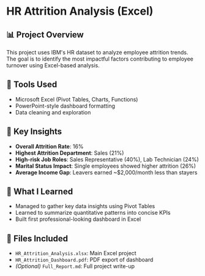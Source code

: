 # HR Attrition Analysis (Excel)

## 📊 Project Overview
This project uses IBM's HR dataset to analyze employee attrition trends. The goal is to identify the most impactful factors contributing to employee turnover using Excel-based analysis.

## 🔧 Tools Used
- Microsoft Excel (Pivot Tables, Charts, Functions)
- PowerPoint-style dashboard formatting
- Data cleaning and exploration

## 📌 Key Insights
- **Overall Attrition Rate**: 16%
- **Highest Attrition Department**: Sales (21%)
- **High-risk Job Roles**: Sales Representative (40%), Lab Technician (24%)
- **Marital Status Impact**: Single employees showed higher attrition (26%)
- **Average Income Gap**: Leavers earned ~$2,000/month less than stayers

## 🧠 What I Learned
- Managed to gather key data insights using Pivot Tables
- Learned to summarize quantitative patterns into concise KPIs
- Built first professional-looking dashboard in Excel

## 📁 Files Included
- `HR_Attrition_Analysis.xlsx`: Main Excel project
- `HR_Attrition_Dashboard.pdf`: PDF export of dashboard
- *(Optional)* `Full_Report.md`: Full project write-up
